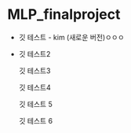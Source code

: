 # MLP_finalproject

- 깃 테스트 - kim (새로운 버전)ㅇㅇㅇ

- 깃 테스트2

  깃 테스트3
  
  깃 테스트4

  깃 테스트 5
  
  깃 테스트 6

